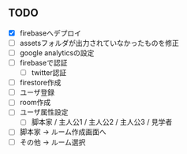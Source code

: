 ## TODO

- [x] firebaseへデプロイ
- [ ] assetsフォルダが出力されていなかったものを修正
- [ ] google analyticsの設定
- [ ] firebaseで認証
  - [ ] twitter認証
- [ ] firestore作成
- [ ] ユーザ登録
- [ ] room作成
- [ ] ユーザ属性設定
  - [ ] 脚本家 / 主人公1 / 主人公2 / 主人公3 / 見学者
- [ ] 脚本家 → ルーム作成画面へ
- [ ] その他 → ルーム選択